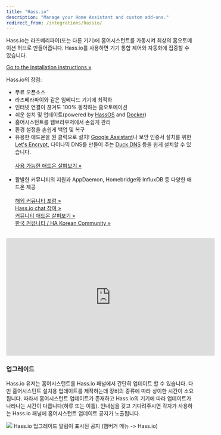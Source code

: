 ```yaml
---
title: "Hass.io"
description: "Manage your Home Assistant and custom add-ons."
redirect_from: /integrations/hassio/
---
```


Hass.io는 라즈베리파이(또는 다른 기기)에 홈어시스턴트를 가동시켜 최상의 홈오토메이션 허브로 만들어줍니다. Hass.io를 사용하면 기기 통합 제어와 자동화에 집중할 수 있습니다.

[Go to the installation instructions &raquo;][install]

Hass.io의 장점:

- 무료 오픈소스
- 라즈베라파이와 같은 임베디드 기기에 최적화
- 인터넷 연결이 끊겨도 100% 동작하는 홈오토메이션
- 쉬운 설치 및 업데이트(powered by [HassOS] and [Docker])
- 홈어시스턴트를 웹브라우저에서 손쉽게 관리
- 환경 설정을 손쉽게 백업 및 복구
- 유용한 애드온을 원 클릭으로 설치! [Google Assistant]나 보안 인증서 설치를 위한 [Let's Encrypt], 다이나믹 DNS를 만들어 주는 [Duck DNS] 등을 쉽게 설치할 수 있습니다. <br><br>[사용 가능한 애드온 살펴보기 &raquo;][all]<br><br>
- 활발한 커뮤니티의 지원과 AppDaemon, Homebridge와  InfluxDB 등 다양한 애드온 제공 <br><br>[해외 커뮤니티 포럼 &raquo;][forums]<br>[Hass.io chat 참여 &raquo;][chat]<br>[커뮤니티 애드온 살펴보기 &raquo;][comm-add-ons]<br>[한국 커뮤니티 / HA Korean Community &raquo;][kr-forum]<br><br>

<div class='videoWrapper'>
<iframe width="560" height="315" src="https://www.youtube.com/embed/XdiGdC7K4sI" frameborder="0" allowfullscreen></iframe>
</div>

### 업그레이드

Hass.io 유저는 홈어시스턴트를 Hass.io 패널에서 간단히 업데이트 할 수 있습니다. 다만 홈어시스턴트 설치용 업데이트를 제작하는데 장비의 종류에 따라 상이한 시간이 소요됩니다. 따라서 홈어시스턴트 업데이트가 존재하고 Hass.io의 기기에 따라 업데이트가 나타나는 시간이 다릅니다(하루 또는 이틀). 인내심을 갖고 기다려주시면 각자가 사용하는 Hass.io 패널에 홈어시스턴트 업데이트 공지가 노출됩니다.

<p class='img'>
<img src='/images/hassio/screenshots/dashboard.png'>
Hass.io 업그레이드 알림이 표시된 공지 (햄버거 메뉴 -> Hass.io)
</p>


[Google Assistant]: /addons/google_assistant/
[Snips.ai]: /addons/snips/
[Let's Encrypt]: /addons/lets_encrypt/
[Duck DNS]: /addons/duckdns/
[forums]: https://community.home-assistant.io/c/hass-io
[kr-forum]: https://cafe.naver.com/koreassistant
[comm-add-ons]: https://community.home-assistant.io/tags/hassio-repository
[all]: /addons/
[chat]: https://discord.gg/K3UVxJd
[HassOS]: https://github.com/home-assistant/hassos
[Docker]: https://www.docker.com/
[install]: /hassio/installation/
